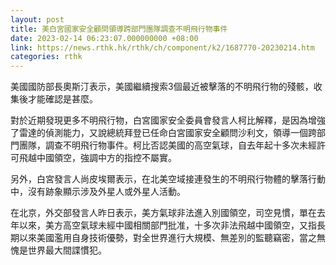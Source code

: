 ```yaml
---
layout: post
title: 美白宮國家安全顧問領導跨部門團隊調查不明飛行物事件
date: 2023-02-14 06:23:07.000000000 +08:00
link: https://news.rthk.hk/rthk/ch/component/k2/1687770-20230214.htm
categories: rthk
---
```


美國國防部長奧斯汀表示，美國繼續搜索3個最近被擊落的不明飛行物的殘骸，收集後才能確認是甚麼。

對於近期發現更多不明飛行物，白宮國家安全委員會發言人柯比解釋，是因為增強了雷達的偵測能力，又說總統拜登已任命白宮國家安全顧問沙利文，領導一個跨部門團隊，調查不明飛行物事件。柯比否認美國的高空氣球，自去年起十多次未經許可飛越中國領空，強調中方的指控不屬實。

另外，白宮發言人尚皮埃爾表示，在北美空域接連發生的不明飛行物體的擊落行動中，沒有跡象顯示涉及外星人或外星人活動。

在北京，外交部發言人昨日表示，美方氣球非法進入別國領空，司空見慣，單在去年以來，美方高空氣球未經中國相關部門批准，十多次非法飛越中國領空，又指長期以來美國濫用自身技術優勢，對全世界進行大規模、無差別的監聽竊密，當之無愧是世界最大間諜慣犯。
